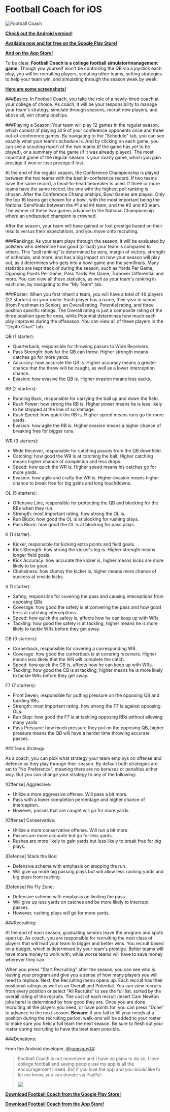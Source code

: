 # Football Coach for iOS
![Football Coach](http://i.imgur.com/NBtg2lC.png)

**[Check out the Android version!](https://github.com/jonesguy14/footballcoach)**

**[Available now and for free on the Google Play Store!](https://play.google.com/store/apps/details?id=achijones.footballcoach)**

**[And on the App Store!](https://itunes.apple.com/us/app/football-coach-recruit.-strategize./id1095701497?mt=8)**

To be clear, **Football Coach is a college football simulator/management game.** Though you yourself won't be controlling the QB via a joystick each play, you will be recruiting players, scouting other teams, setting strategies to help your team win, and simulating through the season week by week.

**[Here are some screenshots!](http://imgur.com/a/xySv9)**

###Basics:
In Football Coach, you take the role of a newly-hired coach at your college of choice. As coach, it will be your responsibility to manage your team's strategy, simulate through seasons, recruit new players, and above all, win championships.

###Playing a Season:
Your team will play 12 games in the regular season, which consist of playing all 9 of your conference opponents once and three out-of-conference games. By navigating to the "Schedule" tab, you can see exactly what your team's schedule is. And by clicking on each game, you can see a scouting report of the two teams (if the game has yet to be played), or a summary of the game (if it was already played). The most important game of the regular season is your rivalry game, which you gain prestige if won or lose prestige if lost.

At the end of the regular season, the Conference Championship is played between the two teams with the best in-conference record. If two teams have the same record, a head-to-head tiebreaker is used. If three or more teams have the same record, the one with the highest poll ranking is chosen. After the Conference Championships, Bowl Games are played. Only the top 16 teams get chosen for a bowl, with the most important being the National Semifinals between the #1 and #4 team, and the #2 and #3 team. The winner of these two games advance to the National Championship where an undisputed champion is crowned.

After the season, your team will have gained or lost prestige based on their results versus their expectations, and you move onto recruiting.

###Rankings:
As your team plays through the season, it will be evaluated by pollsters who determine how good (or bad) your team is compared to others. This "poll ranking" is determined by wins, margin of victory, strength of schedule, and more, and has a big impact on how your season will play out, as it determines who gets into a bowl game and the semifinals. Many statistics are kept track of during the season, such as Yards Per Game, Opposing Points Per Game, Pass Yards Per Game, Turnover Differential and more. You can view all these statistics, as well as your team's ranking in each one, by navigating to the "My Team" tab.

###Roster:
When you first inherit a team, you will have a total of 46 players (22 starters) on your roster. Each player has a name, their year in school (from Freshman to Senior), an Overall rating, Potential rating, and three position specific ratings. The Overall rating is just a composite rating of the three position specific ones, while Potential determines how much each play improves during the offseason. You can view all of these players in the "Depth Chart" tab.

QB (1 starter):
  - Quarterback, responsible for throwing passes to Wide Receivers
  - Pass Strength: how far the QB can throw. Higher strength means catches go for more yards.
  - Accuracy: how accurate the QB is. Higher accuracy means a greater chance that the throw will be caught, as well as a lower interception chance.
  - Evasion: how evasive the QB is. Higher evasion means less sacks.

RB (2 starters):
  - Running Back, responsible for carrying the ball up and down the field.
  - Rush Power: how strong the RB is. Higher power means he is less likely to be stopped at the line of scrimmage.
  - Rush Speed: how quick the RB is. Higher speed means runs go for more yards.
  - Evasion: how agile the RB is. Higher evasion means a higher chance of breaking free for bigger runs.

WR (3 starters):
  - Wide Receiver, responsible for catching passes from the QB downfield.
  - Catching: how good the WR is at catching the ball. Higher catching means higher chance of completion and less drops.
  - Speed: how quick the WR is. Higher speed means his catches go for more yards.
  - Evasion: how agile and crafty the WR is. Higher evasion means higher chance to break free for big gains and long touchdowns.

OL (5 starters):
  - Offensive Line, responsible for protecting the QB and blocking for the RBs when they run.
  - Strength: most important rating, how strong the OL is.
  - Run Block: how good the OL is at blocking for rushing plays.
  - Pass Block: how good the OL is at blocking for pass plays.

K (1 starter):
  - Kicker, responsible for kicking extra points and field goals.
  - Kick Strength: how strong the kicker's leg is. Higher strength means longer field goals.
  - Kick Accuracy: how accurate the kicker is, higher means kicks are more likely to be good.
  - Clumsiness: how clumsy the kicker is, higher means more chance of success at onside kicks.

S (1 starter):
  - Safety, responsible for covering the pass and causing inteceptions from opposing QBs.
  - Coverage: how good the safety is at convering the pass and how good he is at catching interceptions.
  - Speed: how quick the safety is, affects how he can keep up with WRs.
  - Tackling: how good the safety is at tackling, higher means he is more likely to tackle WRs before they get away.

CB (3 starters):
  - Cornerback, responsible for covering a corresponding WR.
  - Coverage: how good the cornerback is at covering receivers. Higher means less likely that the WR will complete the catch.
  - Speed: how quick the CB is, affects how he can keep up with WRs.
  - Tackling: how good the CB is at tackling, higher means he is more likely to tackle WRs before they get away.

F7 (7 starters):
  - Front Seven, responsible for putting pressure on the opposing QB and tackling RBs.
  - Strength: most important rating, how strong the F7 is against opposing OLs.
  - Run Stop: how good the F7 is at tackling opposing RBs without allowing many yards.
  - Pass Pressure: how much pressure they put on the opposing QB, higher pressure means the QB will have a harder time throwing accurate passes.

###Team Strategy:

As a coach, you can pick what strategy your team employs on offense and defense as they play through their season. By default both strategies are set to "No Preference", meaning there are no bonuses or penalties either way. But you can change your strategy to any of the following:

[Offense] Aggressive:
  - Utilize a more aggressive offense. Will pass a bit more.
  - Pass with a lower completion percentage and higher chance of interception.
  - However, passes that are caught will go for more yards.

[Offense] Conservative:
  - Utilize a more conservative offense. Will run a bit more.
  - Passes are more accurate but go for less yards.
  - Rushes are more likely to gain yards but less likely to break free for big plays.

[Defense] Stack the Box:
  - Defensive scheme with emphasis on stopping the run.
  - Will give up more big passing plays but will allow less rushing yards and big plays from rushing.

[Defense] No Fly Zone:
  - Defensive scheme with emphasis on limiting the pass.
  - Will give up less yards on catches and be more likely to intercept passes.
  - However, rushing plays will go for more yards.

###Recruiting:

At the end of each season, graduating seniors leave the program and spots open up. As coach, you are responsible for recruiting the next class of players that will lead your team to bigger and better wins. You recruit based on a budget, which is determined by your team's prestige. Better teams will have more money to work with, while worse teams will have to save money wherever they can.

When you press "Start Recruiting" after the season, you can see who is leaving your program and give you a sense of how many players you will need to replace. Next, the Recruiting menu opens up. Each recruit has their positional ratings as well as an Overall and Potential. You can view recruits from every position or select "All Recruits" to see the full list, sorted by the overall rating of the recruits. The cost of each recruit (insert Cam Newton joke here) is determined by how good they are. Once you are done recruiting all the players you need, or have points for, you can press "Done" to advance to the next season. **Beware**: if you fail to fill your needs at a position during the recruiting period, walk-ons will be added to your roster to make sure you field a full team the next season. Be sure to flesh out your roster during recruiting to have the best team possible.

###Donations:

From the Android developer, [@jonesguy14](https://github.com/jonesguy14):
>Football Coach is not monetized and I have no plans to do so. I love college football and seeing people use my app is all the encouragement I need. But if you love the app and you would like to let me know, you can donate via PayPal:

>[![](https://www.paypalobjects.com/en_US/i/btn/btn_donateCC_LG.gif)](https://www.paypal.com/cgi-bin/webscr?cmd=_s-xclick&hosted_button_id=GAJZ8MFAY73D6)

**[Download Football Coach from the Google Play Store!](https://play.google.com/store/apps/details?id=achijones.footballcoach)**

[**Download Football Coach from the App Store!**](https://itunes.apple.com/us/app/football-coach-recruit.-strategize./id1095701497?mt=8)
